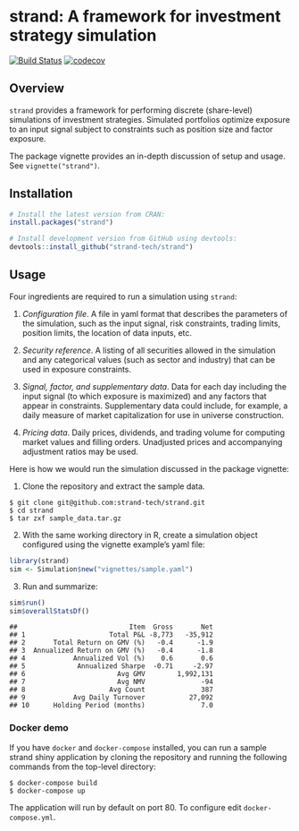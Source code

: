 
# strand: A framework for investment strategy simulation

[![Build
Status](https://travis-ci.org/strand-tech/strand.svg?branch=master)](https://travis-ci.org/strand-tech/strand)
[![codecov](https://codecov.io/gh/strand-tech/strand/branch/master/graph/badge.svg)](https://codecov.io/gh/strand-tech/strand)

## Overview

`strand` provides a framework for performing discrete (share-level)
simulations of investment strategies. Simulated portfolios optimize
exposure to an input signal subject to constraints such as position size
and factor exposure.

The package vignette provides an in-depth discussion of setup and usage.
See `vignette("strand")`.

## Installation

``` r
# Install the latest version from CRAN:
install.packages("strand")

# Install development version from GitHub using devtools:
devtools::install_github("strand-tech/strand")
```

## Usage

Four ingredients are required to run a simulation using `strand`:

1.  *Configuration file*. A file in yaml format that describes the
    parameters of the simulation, such as the input signal, risk
    constraints, trading limits, position limits, the location of data
    inputs, etc.

2.  *Security reference*. A listing of all securities allowed in the
    simulation and any categorical values (such as sector and industry)
    that can be used in exposure constraints.

3.  *Signal, factor, and supplementary data*. Data for each day
    including the input signal (to which exposure is maximized) and any
    factors that appear in constraints. Supplementary data could
    include, for example, a daily measure of market capitalization for
    use in universe construction.

4.  *Pricing data*. Daily prices, dividends, and trading volume for
    computing market values and filling orders. Unadjusted prices and
    accompanying adjustment ratios may be used.

Here is how we would run the simulation discussed in the package
vignette:

1.  Clone the repository and extract the sample data.

<!-- end list -->

``` console
$ git clone git@github.com:strand-tech/strand.git
$ cd strand
$ tar zxf sample_data.tar.gz
```

2.  With the same working directory in R, create a simulation object
    configured using the vignette example’s yaml file:

<!-- end list -->

``` r
library(strand)
sim <- Simulation$new("vignettes/sample.yaml")
```

3.  Run and summarize:

<!-- end list -->

``` r
sim$run()
sim$overallStatsDf()
```

    ##                            Item  Gross       Net
    ## 1                     Total P&L -8,773   -35,912
    ## 2       Total Return on GMV (%)   -0.4      -1.9
    ## 3  Annualized Return on GMV (%)   -0.4      -1.8
    ## 4            Annualized Vol (%)    0.6       0.6
    ## 5             Annualized Sharpe  -0.71     -2.97
    ## 6                       Avg GMV        1,992,131
    ## 7                       Avg NMV              -94
    ## 8                     Avg Count              387
    ## 9            Avg Daily Turnover           27,092
    ## 10      Holding Period (months)              7.0

### Docker demo

If you have `docker` and `docker-compose` installed, you can run a
sample strand shiny application by cloning the repository and running
the following commands from the top-level directory:

``` console
$ docker-compose build
$ docker-compose up
```

The application will run by default on port 80. To configure edit
`docker-compose.yml`.

